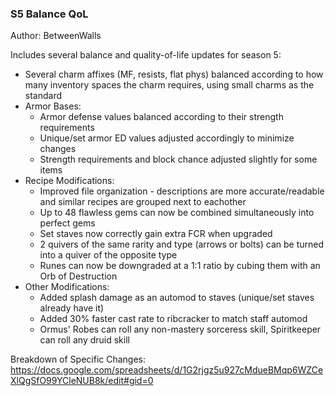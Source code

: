 ### S5 Balance QoL
Author: BetweenWalls

Includes several balance and quality-of-life updates for season 5:
  * Several charm affixes (MF, resists, flat phys) balanced according to how many inventory spaces the charm requires, using small charms as the standard
  * Armor Bases:
    * Armor defense values balanced according to their strength requirements
    * Unique/set armor ED values adjusted accordingly to minimize changes
    * Strength requirements and block chance adjusted slightly for some items
  * Recipe Modifications:
    * Improved file organization - descriptions are more accurate/readable and similar recipes are grouped next to eachother
    * Up to 48 flawless gems can now be combined simultaneously into perfect gems
    * Set staves now correctly gain extra FCR when upgraded
    * 2 quivers of the same rarity and type (arrows or bolts) can be turned into a quiver of the opposite type
    * Runes can now be downgraded at a 1:1 ratio by cubing them with an Orb of Destruction
  * Other Modifications:
    * Added splash damage as an automod to staves (unique/set staves already have it)
    * Added 30% faster cast rate to ribcracker to match staff automod
    * Ormus' Robes can roll any non-mastery sorceress skill, Spiritkeeper can roll any druid skill

Breakdown of Specific Changes: https://docs.google.com/spreadsheets/d/1G2rjgz5u927cMdueBMqp6WZCeXlQgSfO99YCleNUB8k/edit#gid=0
